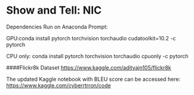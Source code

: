 # Show and Tell: NIC

Dependencies
Run on Anaconda Prompt:

GPU:conda install pytorch torchvision torchaudio cudatoolkit=10.2 -c pytorch

CPU only: conda install pytorch torchvision torchaudio cpuonly -c pytorch

####Flickr8k Dataset
https://www.kaggle.com/adityajn105/flickr8k

The updated Kaggle notebook with BLEU score can be accessed here:
https://www.kaggle.com/cyberrtrron/code
